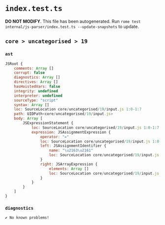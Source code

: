 # `index.test.ts`

**DO NOT MODIFY**. This file has been autogenerated. Run `rome test internal/js-parser/index.test.ts --update-snapshots` to update.

## `core > uncategorised > 19`

### `ast`

```javascript
JSRoot {
	comments: Array []
	corrupt: false
	diagnostics: Array []
	directives: Array []
	hasHoistedVars: false
	integrity: undefined
	interpreter: undefined
	sourceType: "script"
	syntax: Array []
	loc: SourceLocation core/uncategorised/19/input.js 1:0-1:7
	path: UIDPath<core/uncategorised/19/input.js>
	body: Array [
		JSExpressionStatement {
			loc: SourceLocation core/uncategorised/19/input.js 1:0-1:7
			expression: JSAssignmentExpression {
				operator: "="
				loc: SourceLocation core/uncategorised/19/input.js 1:0-1:7
				left: JSAssignmentIdentifier {
					name: "\u2163\u2161"
					loc: SourceLocation core/uncategorised/19/input.js 1:0-1:2 (\u2163\u2161)
				}
				right: JSArrayExpression {
					elements: Array []
					loc: SourceLocation core/uncategorised/19/input.js 1:5-1:7
				}
			}
		}
	]
}
```

### `diagnostics`

```
✔ No known problems!

```
